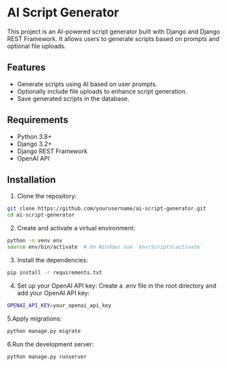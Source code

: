 # AI Script Generator

This project is an AI-powered script generator built with Django and Django REST Framework. It allows users to generate scripts based on prompts and optional file uploads.

## Features

- Generate scripts using AI based on user prompts.
- Optionally include file uploads to enhance script generation.
- Save generated scripts in the database.

## Requirements

- Python 3.8+
- Django 3.2+
- Django REST Framework
- OpenAI API

## Installation

1. Clone the repository:

```sh
git clone https://github.com/yourusername/ai-script-generator.git
cd ai-script-generator

```
2. Create and activate a virtual environment:

```sh
python -m venv env
source env/bin/activate  # On Windows use `env\Scripts\activate`

```
3. Install the dependencies:

```sh
pip install -r requirements.txt
```

4. Set up your OpenAI API key:
Create a .env file in the root directory and add your OpenAI API key:
```sh
OPENAI_API_KEY=your_openai_api_key
```


5.Apply migrations:
```sh
python manage.py migrate
```
6.Run the development server:
```sh
python manage.py runserver
```

